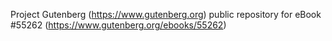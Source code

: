 Project Gutenberg (https://www.gutenberg.org) public repository for
eBook #55262 (https://www.gutenberg.org/ebooks/55262)
